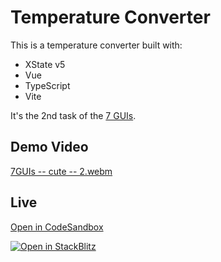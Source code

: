# Temperature Converter

This is a temperature converter built with:

- XState v5
- Vue
- TypeScript
- Vite

It's the 2nd task of the [7 GUIs](https://eugenkiss.github.io/7guis).

## Demo Video
[7GUIs -- cute -- 2.webm](https://github.com/tsxoxo/xstate/assets/59713582/313e6b07-97d7-4c6c-99cb-ee376fa03267)

## Live
[Open in CodeSandbox](https://codesandbox.io/p/sandbox/github/statelyai/xstate/tree/main/examples/7guis-2-temperature-vue)

[![Open in StackBlitz](https://developer.stackblitz.com/img/open_in_stackblitz.svg)](https://stackblitz.com/github/statelyai/xstate/tree/main/examples/7guis-2-temperature-vue)


